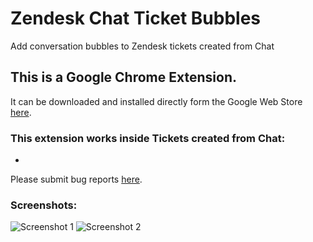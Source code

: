 # Zendesk Chat Ticket Bubbles

Add conversation bubbles to Zendesk tickets created from Chat

## This is a Google Chrome Extension.

It can be downloaded and installed directly form the Google Web Store [here](https://chrome.google.com/webstore/).

### This extension works inside Tickets created from Chat:

* 

Please submit bug reports [here](https://github.com/aculligan/Zendesk_Chat_Ticket_Bubbles/issues).

### Screenshots:
![Screenshot 1](https://aculligan.github.io/CDN/Zendesk_Chat_Ticket_Bubbles/screenshot-1.png)
![Screenshot 2](https://aculligan.github.io/CDN/Zendesk_Chat_Ticket_Bubbles/screenshot-2.png)
